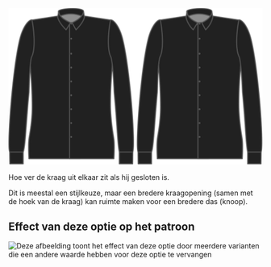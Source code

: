 ![Afstand kraag](collargap.svg)

Hoe ver de kraag uit elkaar zit als hij gesloten is.

<Note>

Dit is meestal een stijlkeuze, maar een bredere kraagopening (samen met de hoek van de kraag) kan ruimte maken voor een bredere das (knoop).

</Note>

## Effect van deze optie op het patroon

![Deze afbeelding toont het effect van deze optie door meerdere varianten die een andere waarde hebben voor deze optie te vervangen](simon\_collargap\_sample.svg "Effect van deze optie op het patroon")
